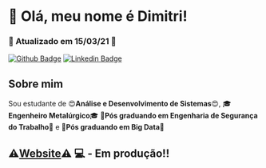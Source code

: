 # 👋 Olá, meu nome é Dimitri!

### 📆 Atualizado em 15/03/21 📆

[![Github Badge](https://img.shields.io/badge/-Github-000?style=flat-square&logo=Github&logoColor=white&link=https://github.com/DimitriMll)](https://github.com/DimitriMll)
[![Linkedin Badge](https://img.shields.io/badge/-LinkedIn-blue?style=flat-square&logo=Linkedin&logoColor=white&link=https://www.linkedin.com/in/dimitri-m%C3%BCller-800115a7/)](https://www.linkedin.com/in/dimitri-m%C3%BCller-800115a7/)

## Sobre mim
Sou estudante de 😍**Análise e Desenvolvimento de Sistemas**😍, 🎓**Engenheiro Metalúrgico**🎓 🚧**Pós graduando em Engenharia de Segurança do Trabalho**🚧 e 📁**Pós graduando em Big Data**📁

## ⚠️[Website](https://teste1.dimitrimll.vercel.app/)⚠️ 💻 - Em produção!!
